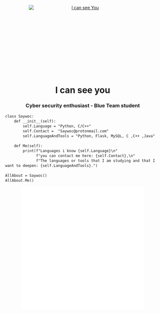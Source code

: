 <p align="center"> 
<a href= "https://archive.org/details/pocorgtfo"><img src="I_can_see_you.gif" alt="I can see You" style=" display: block; width:350px;height:220px; "></a>
<h1 align="center">I can see you</h1>
<h3 align="center">Cyber security enthusiast - Blue Team student</h3>
</p>

```Py
class Saywoc:
    def __init__(self):
        self.Language = "Python, C/C++"
        self.Contact =  "Saywoc@protonmail.com"
        self.LanguageAndTools = "Python, Flask, MySQL, C ,C++ ,Java"
	
    def Me(self):
        print(f"Languages i know {self.Language}\n"
              f"you can contact me here: {self.Contact},\n"
              f"The languages or tools that I am studying and that I want to deepen: {self.LanguageAndTools}.")
	      
AllAbout = Saywoc()
AllAbout.Me()
```
<p align="center">
<img align="center" src="github-metrics.svg" alt="Metrics" width = "400">
<img align="center" src="/metrics.plugin.languages.details.svg" alt="Metrics"  width = "400">
<img align="center" src="/metrics.plugin.isocalendar.svg
</p>
